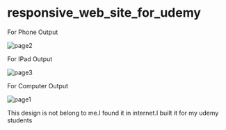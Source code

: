 # responsive_web_site_for_udemy
For Phone Output


![page2](https://user-images.githubusercontent.com/64232780/90523117-3122aa00-e175-11ea-88a4-9cef51d94d79.png)


For IPad Output


![page3](https://user-images.githubusercontent.com/64232780/90523162-3d0e6c00-e175-11ea-968d-20ec93d280ff.png)


For Computer Output


![page1](https://user-images.githubusercontent.com/64232780/90523323-6929ed00-e175-11ea-8a29-81e6d9eef594.png)


This design is not belong to me.I found it in internet.I built it for my udemy students
